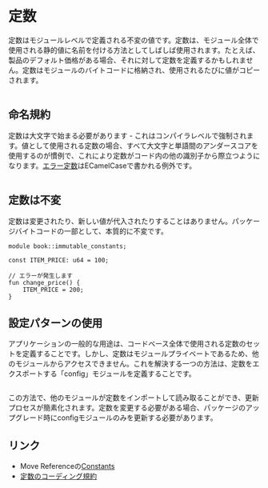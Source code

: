 # 定数

<!--

Chapter: Basic Syntax
Goal: Introduce constants.
Notes:
    - constants are immutable
    - constants are private
    - start with a capital letter always
    - stored in the bytecode (but w/o a name)
    - mention standard for naming constants

Links:
    - next section (abort and assert)
    - coding conventions (constants)
    - constants (language reference)

 -->

定数はモジュールレベルで定義される不変の値です。定数は、モジュール全体で使用される静的値に名前を付ける方法としてしばしば使用されます。たとえば、製品のデフォルト価格がある場合、それに対して定数を定義するかもしれません。定数はモジュールのバイトコードに格納され、使用されるたびに値がコピーされます。

```move file=packages/samples/sources/move-basics/constants-shop-price.move anchor=shop_price

```

## 命名規約

定数は大文字で始まる必要があります - これはコンパイラレベルで強制されます。値として使用される定数の場合、すべて大文字と単語間のアンダースコアを使用するのが慣例で、これにより定数がコード内の他の識別子から際立つようになります。[エラー定数](./assert-and-abort#error-constants)はECamelCaseで書かれる例外です。

```move file=packages/samples/sources/move-basics/constants-naming.move anchor=naming

```

## 定数は不変

定数は変更されたり、新しい値が代入されたりすることはありません。パッケージバイトコードの一部として、本質的に不変です。

```move
module book::immutable_constants;

const ITEM_PRICE: u64 = 100;

// エラーが発生します
fun change_price() {
    ITEM_PRICE = 200;
}
```

## 設定パターンの使用

アプリケーションの一般的な用途は、コードベース全体で使用される定数のセットを定義することです。しかし、定数はモジュールプライベートであるため、他のモジュールからアクセスできません。これを解決する一つの方法は、定数をエクスポートする「config」モジュールを定義することです。

```move file=packages/samples/sources/move-basics/constants-config.move anchor=config

```

この方法で、他のモジュールが定数をインポートして読み取ることができ、更新プロセスが簡素化されます。定数を変更する必要がある場合、パッケージのアップグレード時にconfigモジュールのみを更新する必要があります。

## リンク

- Move Referenceの[Constants](./../../reference/constants)
- [定数のコーディング規約](./../guides/code-quality-checklist#regular-constant-are-all_caps)
